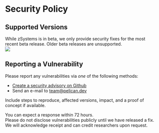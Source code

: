 # Security Policy

## Supported Versions

While zSystems is in beta, we only provide security fixes for the most recent beta release. Older beta releases are unsupported.  
![](https://img.shields.io/github/v/release/pelican-dev/panel?label=latest-release)

## Reporting a Vulnerability

Please report any vulnerabilities via _one_ of the following methods:
- [Create a security advisory on Github](https://github.com/zhw1nq/panel/security/advisories/new)
- Send an e-mail to team@pelican.dev

Include steps to reproduce, affected versions, impact, and a proof of concept if available.

You can expect a response within 72 hours.  
Please do not disclose vulnerabilities publicly until we have released a fix. We will acknowledge receipt and can credit researchers upon request.
